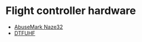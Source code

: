 # Flight controller hardware

* [AbuseMark Naze32](Board%20-%20Naze32.md)
* [DTFUHF](Board%20-%20DTFUHF.md)
